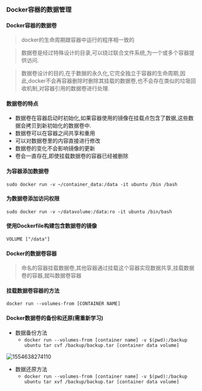 ### Docker容器的数据管理

#### Docker容器的数据卷

> docker的生命周期跟容器中运行的程序相一致的

> 数据卷是经过特殊设计的目录,可以绕过联合文件系统,为一个或多个容器提供访问.

> 数据卷设计的目的,在于数据的永久化,它完全独立于容器的生命周期,因此,docker不会再容器删除时删除其挂载的数据卷,也不会存在类似的垃圾回收机制,对容器引用的数据卷进行处理.

#### 数据卷的特点

- 数据卷在容器启动时初始化,如果容器使用的镜像在挂载点包含了数据,这些数据会拷贝到新初始化的数据卷中.
- 数据卷可以在容器之间共享和重用
- 可以对数据卷里的内容直接进行修改
- 数据卷的变化不会影响镜像的更新
- 卷会一直存在,即使挂载数据卷的容器已经被删除

#### 为容器添加数据卷

`sudo docker run -v ~/container_data:/data -it ubuntu /bin /bash`

#### 为数据卷添加访问权限

`sudo docker run -v ~/datavolume:/data:ro -it ubuntu /bin/bash`

#### 使用Dockerfile构建包含数据卷的镜像

`VOLUME ["/data"]`

#### Docker的数据卷容器

> 命名的容器挂载数据卷,其他容器通过挂载这个容器实现数据共享,挂载数据卷的容器,就叫数据卷容器

#### 挂载数据卷容器的方法

`docker run --volumes-from [CONTAINER NAME]`

#### Docker数据卷的备份和还原(需重新学习)

- 数据备份方法
  - `docker run --volumes-from [container name] -v $(pwd):/backup ubuntu tar cvf /backup/backup.tar [container data volume]`

![1554638274110](/home/xsir/.config/Typora/typora-user-images/1554638274110.png)

- 数据还原方法
  - `docker run --volumes-from [container name] -v $(pwd):/backup ubuntu tar xvf /backup/backup.tar [container data volume]`